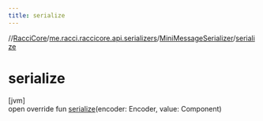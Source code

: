 ```yaml
---
title: serialize
---
```

//[RacciCore](../../../index.html)/[me.racci.raccicore.api.serializers](../index.html)/[MiniMessageSerializer](index.html)/[serialize](serialize.html)



# serialize



[jvm]\
open override fun [serialize](serialize.html)(encoder: Encoder, value: Component)




